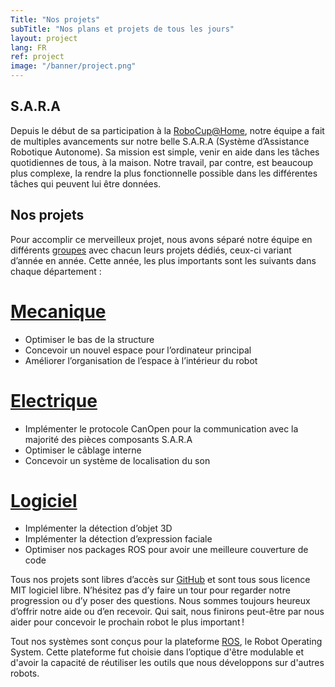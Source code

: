 ```yaml
---
Title: "Nos projets"
subTitle: "Nos plans et projets de tous les jours"
layout: project
lang: FR
ref: project
image: "/banner/project.png"
---
```


## S.A.R.A
Depuis le début de sa participation à la [RoboCup@Home](http://www.robocupathome.org/), notre équipe a fait de multiples avancements sur notre belle S.A.R.A (Système d’Assistance Robotique Autonome). Sa mission est simple, venir en aide dans les tâches quotidiennes de tous, à la maison. Notre travail, par contre, est beaucoup plus complexe, la rendre la plus fonctionnelle possible dans les différentes tâches qui peuvent lui être données.

## Nos projets
Pour accomplir ce merveilleux projet, nous avons séparé notre équipe en différents [groupes](/fr/team) avec chacun leurs projets dédiés, ceux-ci variant d’année en année. Cette année, les plus importants sont les suivants dans chaque département :


# [Mecanique](https://github.com/WalkingMachine/sara_commun/issues?q=is%3Aopen+is%3Aissue+label%3A%22Team+%3A+MEC%22)

* Optimiser le bas de la structure
* Concevoir un nouvel espace pour l’ordinateur principal
* Améliorer l’organisation de l’espace à l’intérieur du robot

# [Electrique](https://github.com/WalkingMachine/sara_commun/issues?q=is%3Aopen+is%3Aissue+label%3A%22Team+%3A+%C3%89L%C3%89%22)

* Implémenter le protocole CanOpen pour la communication avec la majorité des pièces composants S.A.R.A
* Optimiser le câblage interne
* Concevoir un système de localisation du son

# [Logiciel](https://github.com/WalkingMachine/sara_commun/issues?q=is%3Aopen+is%3Aissue+label%3A%22Team+%3A+LOG%22)

* Implémenter la détection d’objet 3D
* Implémenter la détection d’expression faciale
* Optimiser nos packages ROS pour avoir une meilleure couverture de code

Tous nos projets sont libres d’accès sur [GitHub](https://github.com/WalkingMachine) et sont tous sous licence MIT logiciel libre. N’hésitez pas d’y faire un tour pour regarder notre progression ou d’y poser des questions. Nous sommes toujours heureux d’offrir notre aide ou d’en recevoir. Qui sait, nous finirons peut-être par nous aider pour concevoir le prochain robot le plus important !

Tout nos systèmes sont conçus pour la plateforme [ROS](http://www.ros.org), le Robot Operating System. Cette plateforme fut choisie dans l’optique d'être modulable et d'avoir la capacité de réutiliser les outils que nous développons sur d'autres robots.
